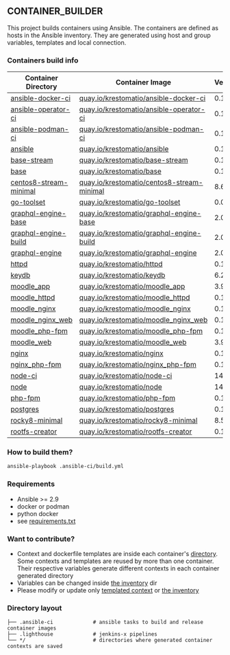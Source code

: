 ## CONTAINER_BUILDER
This project builds containers using Ansible. The containers are defined as hosts in the Ansible inventory. They are generated using host and group variables, templates and local connection.

### Containers build info
| Container Directory  | Container Image  | Version  |
|---|---|---|
| [ansible-docker-ci](ansible-docker-ci/ )| [quay.io/krestomatio/ansible-docker-ci](https://quay.io/krestomatio/ansible-docker-ci) | 0.1.41 |
| [ansible-operator-ci](ansible-operator-ci/ )| [quay.io/krestomatio/ansible-operator-ci](https://quay.io/krestomatio/ansible-operator-ci) | 0.1.42 |
| [ansible-podman-ci](ansible-podman-ci/ )| [quay.io/krestomatio/ansible-podman-ci](https://quay.io/krestomatio/ansible-podman-ci) | 0.1.41 |
| [ansible](ansible/ )| [quay.io/krestomatio/ansible](https://quay.io/krestomatio/ansible) | 0.1.41 |
| [base-stream](base-stream/ )| [quay.io/krestomatio/base-stream](https://quay.io/krestomatio/base-stream) | 0.1.41 |
| [base](base/ )| [quay.io/krestomatio/base](https://quay.io/krestomatio/base) | 0.1.41 |
| [centos8-stream-minimal](centos8-stream-minimal/ )| [quay.io/krestomatio/centos8-stream-minimal](https://quay.io/krestomatio/centos8-stream-minimal) | 8.6.1 |
| [go-toolset](go-toolset/ )| [quay.io/krestomatio/go-toolset](https://quay.io/krestomatio/go-toolset) | 0.0.23 |
| [graphql-engine-base](graphql-engine-base/ )| [quay.io/krestomatio/graphql-engine-base](https://quay.io/krestomatio/graphql-engine-base) | 2.0.9 |
| [graphql-engine-build](graphql-engine-build/ )| [quay.io/krestomatio/graphql-engine-build](https://quay.io/krestomatio/graphql-engine-build) | 2.0.9 |
| [graphql-engine](graphql-engine/ )| [quay.io/krestomatio/graphql-engine](https://quay.io/krestomatio/graphql-engine) | 2.0.9 |
| [httpd](httpd/ )| [quay.io/krestomatio/httpd](https://quay.io/krestomatio/httpd) | 0.1.41 |
| [keydb](keydb/ )| [quay.io/krestomatio/keydb](https://quay.io/krestomatio/keydb) | 6.2.1 |
| [moodle_app](moodle_app/ )| [quay.io/krestomatio/moodle_app](https://quay.io/krestomatio/moodle_app) | 3.9.12 |
| [moodle_httpd](moodle_httpd/ )| [quay.io/krestomatio/moodle_httpd](https://quay.io/krestomatio/moodle_httpd) | 0.1.41 |
| [moodle_nginx](moodle_nginx/ )| [quay.io/krestomatio/moodle_nginx](https://quay.io/krestomatio/moodle_nginx) | 0.1.41 |
| [moodle_nginx_web](moodle_nginx_web/ )| [quay.io/krestomatio/moodle_nginx_web](https://quay.io/krestomatio/moodle_nginx_web) | 0.1.41 |
| [moodle_php-fpm](moodle_php-fpm/ )| [quay.io/krestomatio/moodle_php-fpm](https://quay.io/krestomatio/moodle_php-fpm) | 0.1.41 |
| [moodle_web](moodle_web/ )| [quay.io/krestomatio/moodle_web](https://quay.io/krestomatio/moodle_web) | 3.9.12 |
| [nginx](nginx/ )| [quay.io/krestomatio/nginx](https://quay.io/krestomatio/nginx) | 0.1.41 |
| [nginx_php-fpm](nginx_php-fpm/ )| [quay.io/krestomatio/nginx_php-fpm](https://quay.io/krestomatio/nginx_php-fpm) | 0.1.41 |
| [node-ci](node-ci/ )| [quay.io/krestomatio/node-ci](https://quay.io/krestomatio/node-ci) | 14 |
| [node](node/ )| [quay.io/krestomatio/node](https://quay.io/krestomatio/node) | 14 |
| [php-fpm](php-fpm/ )| [quay.io/krestomatio/php-fpm](https://quay.io/krestomatio/php-fpm) | 0.1.41 |
| [postgres](postgres/ )| [quay.io/krestomatio/postgres](https://quay.io/krestomatio/postgres) | 0.1.41 |
| [rocky8-minimal](rocky8-minimal/ )| [quay.io/krestomatio/rocky8-minimal](https://quay.io/krestomatio/rocky8-minimal) | 8.5.3 |
| [rootfs-creator](rootfs-creator/ )| [quay.io/krestomatio/rootfs-creator](https://quay.io/krestomatio/rootfs-creator) | 0.1.32 |

### How to build them?
```bash
ansible-playbook .ansible-ci/build.yml
```

### Requirements
* Ansible >= 2.9
* docker or podman
* python docker
* see [requirements.txt](.ansible-ci/requirements.txt)

### Want to contribute?
* Context and dockerfile templates are inside each container's [directory](.ansible-ci/files/templated_contexts/). Some contexts and templates are reused by more than one container. Their respective variables generate different contexts in each container generated directory
* Variables can be changed inside [the inventory](.ansible-ci/inventory) dir
* Please modify or update only [templated context](.ansible-ci/files/templated_contexts/) or [the inventory](.ansible-ci/inventory)

### Directory layout
```
├── .ansible-ci             # ansible tasks to build and release container images
├── .lighthouse             # jenkins-x pipelines
└── */                      # directories where generated container contexts are saved
```

